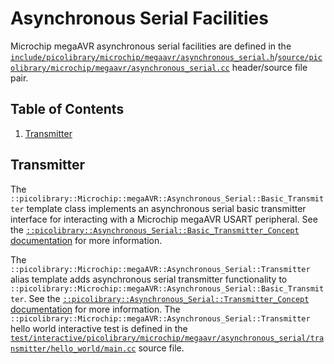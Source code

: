 # Asynchronous Serial Facilities
Microchip megaAVR asynchronous serial facilities are defined in the
[`include/picolibrary/microchip/megaavr/asynchronous_serial.h`](https://github.com/apcountryman/picolibrary-microchip-megaavr/blob/main/include/picolibrary/microchip/megaavr/asynchronous_serial.h)/[`source/picolibrary/microchip/megaavr/asynchronous_serial.cc`](https://github.com/apcountryman/picolibrary-microchip-megaavr/blob/main/source/picolibrary/microchip/megaavr/asynchronous_serial.cc)
header/source file pair.

## Table of Contents
1. [Transmitter](#transmitter)

## Transmitter
The `::picolibrary::Microchip::megaAVR::Asynchronous_Serial::Basic_Transmitter` template
class implements an asynchronous serial basic transmitter interface for interacting with a
Microchip megaAVR USART peripheral.
See the [`::picolibrary::Asynchronous_Serial::Basic_Transmitter_Concept`
documentation](https://apcountryman.github.io/picolibrary/asynchronous_serial.html#transmitter)
for more information.

The `::picolibrary::Microchip::megaAVR::Asynchronous_Serial::Transmitter` alias template
adds asynchronous serial transmitter functionality to
`::picolibrary::Microchip::megaAVR::Asynchronous_Serial::Basic_Transmitter`.
See the [`::picolibrary::Asynchronous_Serial::Transmitter_Concept`
documentation](https://apcountryman.github.io/picolibrary/asynchronous_serial.html#transmitter)
for more information.
The `::picolibrary::Microchip::megaAVR::Asynchronous_Serial::Transmitter` hello world
interactive test is defined in the
[`test/interactive/picolibrary/microchip/megaavr/asynchronous_serial/transmitter/hello_world/main.cc`](https://github.com/apcountryman/picolibrary-microchip-megaavr/blob/main/test/interactive/picolibrary/microchip/megaavr/asynchronous_serial/transmitter/hello_world/main.cc)
source file.
